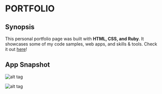 # PORTFOLIO

## Synopsis

This personal portfolio page was built with **HTML, CSS, and Ruby**. It showcases some of my code samples, web apps, and skills & tools. Check it out [here](http://rosiehighsmith.github.io/)!

## App Snapshot

![alt tag](http://i.imgur.com/x59NzFs.png)

![alt tag](http://i.imgur.com/oa9iL0v.png)
